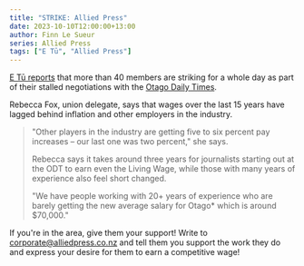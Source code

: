 ```yaml
---
title: "STRIKE: Allied Press"
date: 2023-10-10T12:00:00+13:00
author: Finn Le Sueur
series: Allied Press
tags: ["E Tū", "Allied Press"]
---
```


[E Tū reports](https://etu.nz/allied-press-journalists-take-24-hour-strike-action/) that more than 40 members are striking for a whole day as part of their stalled negotiations with the [Otago Daily Times](https://www.odt.co.nz).

Rebecca Fox, union delegate, says that wages over the last 15 years have lagged behind inflation and other employers in the industry.

<!--more-->

> "Other players in the industry are getting five to six percent pay increases – our last one was two percent," she says.
> 
> Rebecca says it takes around three years for journalists starting out at the ODT to earn even the Living Wage, while those with many years of experience also feel short changed.
> 
> "We have people working with 20+ years of experience who are barely getting the new average salary for Otago* which is around $70,000."

If you're in the area, give them your support! Write to corporate@alliedpress.co.nz and tell them you support the work they do and express your desire for them to earn a competitive wage!
